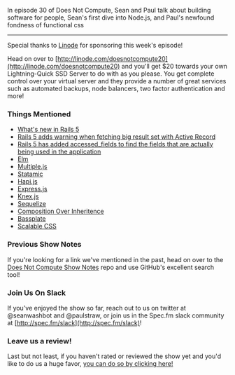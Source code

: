 In episode 30 of Does Not Compute, Sean and Paul talk about building software for people, Sean's first dive into Node.js, and Paul's newfound fondness of functional css

---

Special thanks to [Linode](http://linode.com/doesnotcompute20) for sponsoring this week's episode!

Head on over to [http://linode.com/doesnotcompute20](http://linode.com/doesnotcompute20) and you'll get $20 towards your own Lightning-Quick SSD Server to do with as you please. You get complete control over your virtual server and they provide a number of great services such as automated backups, node balancers, two factor authentication and more!

### Things Mentioned

* [What's new in Rails 5](http://www.sitepoint.com/whats-new-rails-5/)
* [Rails 5 adds warning when fetching big result set with Active Record](http://blog.bigbinary.com/2016/04/13/rails-5-adds-option-to-log-warning-when-fetching-big-result-sets.html)
* [Rails 5 has added accessed_fields to find the fields that are actually being used in the application](http://blog.bigbinary.com/2016/04/18/accesssed-fields-to-find-actually-used-fileds-in-Rails-5.html)
* [Elm](http://elm-lang.org/)
* [Multiple.js](https://nexts.github.io/Multiple.js/)
* [Statamic](https://statamic.com/)
* [Hapi.js](http://hapijs.com/)
* [Express.js](http://expressjs.com/)
* [Knex.js](http://knexjs.org/)
* [Sequelize](http://docs.sequelizejs.com/en/latest/)
* [Composition Over Inheritence](https://en.wikipedia.org/wiki/Composition_over_inheritance)
* [Bassplate](https://github.com/basscss/bassplate)
* [Scalable CSS](http://mrmrs.io/writing/2016/03/24/scalable-css/)

### Previous Show Notes

If you're looking for a link we've mentioned in the past, head on over to the [Does Not Compute Show Notes](https://github.com/seanwash/dnccast-show-notes) repo and use GitHub's excellent search tool!

### Join Us On Slack

If you've enjoyed the show so far, reach out to us on twitter at @seanwashbot and @paulstraw, or join us in the Spec.fm slack community at [http://spec.fm/slack](http://spec.fm/slack)!

### Leave us a review!

Last but not least, if you haven't rated or reviewed the show yet and you'd like to do us a huge favor, [you can do so by clicking here!](https://itunes.apple.com/us/podcast/does-not-compute/id1048731980?mt=2)
